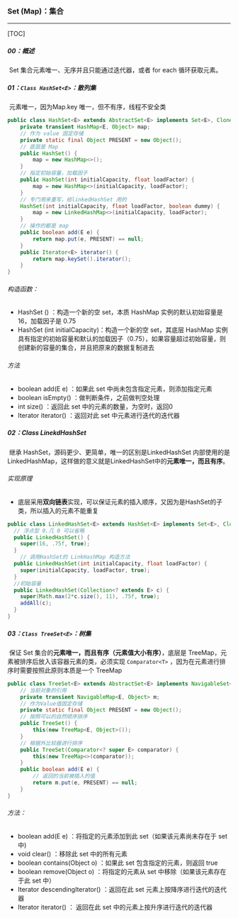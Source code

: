 ### Set (Map)：集合

------

[TOC]

##### 00：概述

​	Set 集合元素唯一、无序并且只能通过迭代器，或者 for each 循环获取元素。

##### 01：`Class HashSet<E>`：散列集

​	元素唯一，因为Map.key 唯一，但不有序，线程不安全类

```java
public class HashSet<E> extends AbstractSet<E> implements Set<E>, Cloneable, java.io.Serializable {
    private transient HashMap<E, Object> map;
    // 作为 value 固定存储
    private static final Object PRESENT = new Object();
    // 底层是 Map
    public HashSet() {
        map = new HashMap<>();
    }
    // 指定初始容量，加载因子
    public HashSet(int initialCapacity, float loadFactor) {
        map = new HashMap<>(initialCapacity, loadFactor);
    }
    // 专门用来重写，给linkedHashSet 用的
    HashSet(int initialCapacity, float loadFactor, boolean dummy) {
        map = new LinkedHashMap<>(initialCapacity, loadFactor);
    }  
    // 操作的都是 map
    public boolean add(E e) {
        return map.put(e, PRESENT) == null;
    }
    public Iterator<E> iterator() {
        return map.keySet().iterator();
    }
}
```

###### 构造函数：

- HashSet () ：构造一个新的空 set，本质 HashMap 实例的默认初始容量是 16，加载因子是 0.75
- HashSet (int initialCapacity)：构造一个新的空 set，其底层 HashMap 实例具有指定的初始容量和默认的加载因子（0.75），如果容量超过初始容量，则创建新的容量的集合，并且把原来的数据复制进去

###### 方法

- boolean add(E e) ：如果此 set 中尚未包含指定元素，则添加指定元素
- boolean isEmpty() ：做判断条件，之前做判空处理
- int size()   ：返回此 set 中的元素的数量，为空时，返回0
- Iterator<E>  iterator() ：返回对此 set 中元素进行迭代的迭代器

##### 02：Class LinekdHashSet

​	继承 HashSet，源码更少、更简单，唯一的区别是LinkedHashSet 内部使用的是 LinkedHashMap，这样做的意义就是LinkedHashSet中的**元素唯一，而且有序**。

###### 实现原理

- 底层采用**双向链表**实现，可以保证元素的插入顺序，又因为是HashSet的子类，所以插入的元素不能重复


```java
public class LinkedHashSet<E> extends HashSet<E> implements Set<E>, Cloneable, java.io.Serializable {
  // 浮点型 0.几 0 可以省略
  public LinkedHashSet() {
    super(16, .75f, true);
  }
	// 调用HashSet的 LinkHashMap 构造方法 
  public LinkedHashSet(int initialCapacity, float loadFactor) {
    super(initialCapacity, loadFactor, true);
  }
  //初始容量
  public LinkedHashSet(Collection<? extends E> c) {
    super(Math.max(2*c.size(), 11), .75f, true);
    addAll(c);
  }
}
```

##### 03：`Class TreeSet<E>`：树集

​	保证 Set 集合的**元素唯一，而且有序（元素值大小有序）**，底层是 TreeMap，元素被排序后放入该容器元素的类，必须实现 `Comparator<T>` ，因为在元素进行排序时需要按照此原则本质是一个  TreeMap

```java
public class TreeSet<E> extends AbstractSet<E> implements NavigableSet<E>, Cloneable, java.io.Serializable {
    // 当前对象的引用
    private transient NavigableMap<E, Object> m;
    // 作为Value值固定存储
    private static final Object PRESENT = new Object();
    // 按照可以的自然顺序排序
    public TreeSet() {
        this(new TreeMap<E, Object>());
    }
    // 根据外比较器进行排序
    public TreeSet(Comparator<? super E> comparator) {
        this(new TreeMap<>(comparator));
    }
    public boolean add(E e) {
        // 返回的当前被插入的值
        return m.put(e, PRESENT) == null;
    }
}
```

######  方法：

- boolean add(E e) ：将指定的元素添加到此 set（如果该元素尚未存在于 set 中)
- void clear()  ：移除此 set 中的所有元素
- boolean contains(Object o) ：如果此 set 包含指定的元素，则返回 true
- boolean remove(Object o)  ：将指定的元素从 set 中移除（如果该元素存在于此 set 中）
- Iterator<E> descendingIterator() ：返回在此 set 元素上按降序进行迭代的迭代器
- Iterator<E> iterator()    ： 返回在此 set 中的元素上按升序进行迭代的迭代器 

